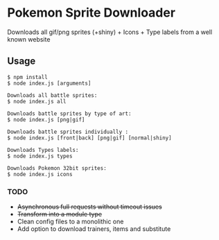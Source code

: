 # Pokemon Sprite Downloader

Downloads all gif/png sprites (+shiny) + Icons + Type labels from a well known website

## Usage

```
$ npm install
$ node index.js [arguments]

Downloads all battle sprites:
$ node index.js all  

Downloads battle sprites by type of art:
$ node index.js [png|gif]  

Downloads battle sprites individually :
$ node index.js [front|back] [png|gif] [normal|shiny]  

Downloads Types labels:
$ node index.js types

Downloads Pokemon 32bit sprites:
$ node index.js icons
```

### TODO

- ~~Asynchronous full requests without timeout issues~~
- ~~Transform into a module type~~
- Clean config files to a monolithic one
- Add option to download trainers, items and substitute

